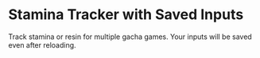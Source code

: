 # Stamina Tracker with Saved Inputs
Track stamina or resin for multiple gacha games. Your inputs will be saved even after reloading.